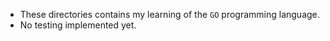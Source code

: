 - These directories contains my learning of the ``GO`` programming language.
- No testing implemented yet.